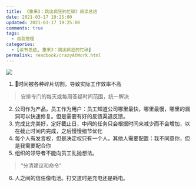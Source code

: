 ```yaml
---
title: 《重来3：跳出疯狂的忙碌》阅读总结
date: 2021-03-17 19:25:00
updated: 2021-03-17 19:25:00
comments: true
tags:
  - 自我管理
categories: 
  - [读书总结, 重来3：跳出疯狂的忙碌]
permalink: readbook/crazyAtWork.html    
---
```


![][0]

<!--more-->

1. 时间被各种碎片切割，导致实际工作效率不高
> 安排专门的每天或每周答疑时间范围，统一解决
2. 公司作为产品，员工作为用户：员工知道公司哪里最快，哪里最慢，哪里的漏洞可以快速修复。但是需要有好的反馈渠道反馈。
3. 完成比完美好，定好截止日，中间的任务只会根据时间来减少而不会增加，以在截止时间内完成，之后慢慢细节优化
4. 每个人有发言权，但是决定权只有一个人，其他人需要配置：我不同意你，但是我需要配合你
5. 组织的领导者不能向员工乱抛想法。
> “分清建议和命令”
6. 人之间的信任像电池。打交道时是充电还是耗电。

[0]: https://markdownnoteimages.oss-cn-hangzhou.aliyuncs.com/s33699293.jpg